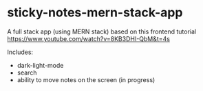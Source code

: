 # sticky-notes-mern-stack-app

A full stack app (using MERN stack) based on this frontend tutorial
https://www.youtube.com/watch?v=8KB3DHI-QbM&t=4s

Includes:
- dark-light-mode
- search
- ability to move notes on the screen (in progress)
